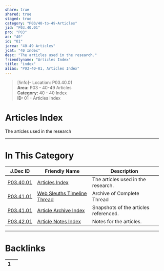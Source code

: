 ```yaml
---  
share: true  
shared: true  
staged: true  
category: "P03/40-to-49-Articles"  
jid: "P03.40.01"  
pro: "P03"  
ac: "40"  
id: "01"  
jarea: "40-49 Articles"  
jcat: "40 Index"  
desc: "The articles used in the research."  
friendlyname: "Articles Index"  
title: "index"  
alias: "P03-40-01, Articles Index"  
---  
```

>[!info]- Location: P03.40.01  
>**Area:** P03 - 40-49 Articles  
>**Category:** 40 - 40 Index  
>**ID:** 01 - Articles Index  
  
# Articles Index  
  
The articles used in the research  
  
  
---  
# In This Category  
  
| J.Dec ID                                                                                                        | Friendly Name                                                                                                                     | Description                           |  
| --------------------------------------------------------------------------------------------------------------- | --------------------------------------------------------------------------------------------------------------------------------- | ------------------------------------- |  
| [P03.40.01](index.md)                                             | [Articles Index](index.md)                                                          | The articles used in the research.    |  
| [P03.41.01](./41-Article-Archive/01-Web-Sleuths-Timeline-Thread.md) | [Web Sleuths Timeline Thread](./41-Article-Archive/01-Web-Sleuths-Timeline-Thread.md) | Archive of Complete Thread            |  
| [P03.41.01](./41-Article-Archive/index.md)                          | [Article Archive Index](./41-Article-Archive/index.md)                                | Snapshots of the articles referenced. |  
| [P03.42.01](./42-Article-Notes/index.md)                            | [Article Notes Index](./42-Article-Notes/index.md)                                    | Notes for the articles.               |  
  
  
---  
# Backlinks  
<div><table class="dataview table-view-table"><thead class="table-view-thead"><tr class="table-view-tr-header"><th class="table-view-th"><span></span><span class="dataview small-text">1</span></th><th class="table-view-th"><span></span></th></tr></thead><tbody class="table-view-tbody"></tbody></table></div>